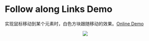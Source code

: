 # Follow along Links Demo

实现鼠标移动到某个元素时，白色方块跟随移动的效果。[Online Demo](https://dingdingbai.github.io/follow-along-links-demo/)

<p align="center">
  <img src="http://ww1.sinaimg.cn/large/9bd18299gy1fh4j2xwuo6g20hs08wals">
</p>
